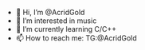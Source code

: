 - 👋 Hi, I’m @AcridGold
- 👀 I’m interested in music
- 🌱 I’m currently learning C/C++
- 📫 How to reach me: TG:@AcridGold
